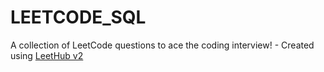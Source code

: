 # LEETCODE_SQL
A collection of LeetCode questions to ace the coding interview! - Created using [LeetHub v2](https://github.com/arunbhardwaj/LeetHub-2.0)
